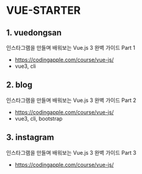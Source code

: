 # VUE-STARTER

## 1. vuedongsan

인스타그램을 만들며 배워보는 Vue.js 3 완벽 가이드 Part 1

- <https://codingapple.com/course/vue-js/>
- vue3, cli

## 2. blog

인스타그램을 만들며 배워보는 Vue.js 3 완벽 가이드 Part 2

- <https://codingapple.com/course/vue-js/>
- vue3, cli, bootstrap

## 3. instagram

인스타그램을 만들며 배워보는 Vue.js 3 완벽 가이드 Part 3

- <https://codingapple.com/course/vue-js/>
